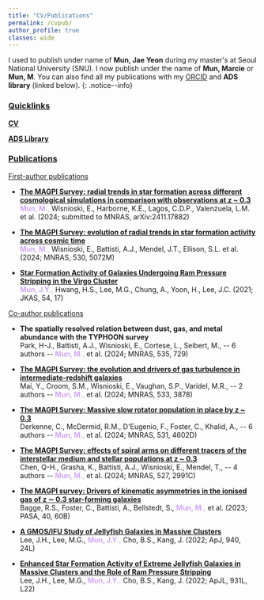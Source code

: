 ```yaml
---
title: "CV/Publications"
permalink: /cvpub/
author_profile: true
classes: wide
---
```


I used to publish under name of **Mun, Jae Yeon** during my master's at Seoul National University (SNU). I now publish under the name of **Mun, Marcie** or **Mun, M**. You can also find all my publications with my <a href="https://orcid.org/0000-0002-3706-9955"> ORCID</a> and **ADS library** (linked below). 
{: .notice--info}

<h3><u>
	Quicklinks
</u> </h3>

[**CV**](/assets/docs/MMun_CV_28Nov2024_webver.pdf)

<a href="https://ui.adsabs.harvard.edu/public-libraries/-HbeVQlwRAShXGAsJbOp5Q"> **ADS Library** </a>

<h3><u>
	Publications
</u> </h3>

<h9><u>
	First-author publications
</u> </h9>

- [**The MAGPI Survey: radial trends in star formation across different cosmological simulations in comparison with observations at z ~ 0.3**](https://ui.adsabs.harvard.edu/abs/2024arXiv241117882M/abstract) <br />
<span style="color:#CFA6F5">**Mun, M.**,</span> Wisnioski, E., Harborne, K.E., Lagos, C.D.P., Valenzuela, L.M. et al. (2024; submitted to MNRAS, arXiv:2411.17882)

- [**The MAGPI Survey: evolution of radial trends in star formation activity across cosmic time**](https://ui.adsabs.harvard.edu/abs/2024MNRAS.530.5072M/abstract) <br />
<span style="color:#CFA6F5">**Mun, M.**,</span> Wisnioski, E., Battisti, A.J., Mendel, J.T., Ellison, S.L. et al. (2024; MNRAS, 530, 5072M) 

- [**Star Formation Activity of Galaxies Undergoing Ram Pressure Stripping in the Virgo Cluster**](https://ui.adsabs.harvard.edu/abs/2021JKAS...54...17M/abstract) <br />
<span style="color:#CFA6F5">**Mun, J.Y.**,</span> Hwang, H.S., Lee, M.G., Chung, A., Yoon, H., Lee, J.C. (2021; JKAS, 54, 17)

<h9><u>
	Co-author publications
</u> </h9>

- **The spatially resolved relation between dust, gas, and metal abundance with the TYPHOON survey** <br />
Park, H-J., Battisti, A.J., Wisnioski, E., Cortese, L., Seibert, M., -- 6 authors -- <span style="color:#CFA6F5">**Mun, M.**,</span> et al. (2024; MNRAS, 535, 729)

- [**The MAGPI Survey: the evolution and drivers of gas turbulence in intermediate-redshift galaxies**](https://ui.adsabs.harvard.edu/abs/2024MNRAS.533.3878M/abstract) <br />
Mai, Y., Croom, S.M., Wisnioski, E., Vaughan, S.P., Varidel, M.R., -- 2 authors -- <span style="color:#CFA6F5">**Mun, M.**,</span> et al. (2024; MNRAS, 533, 3878)

- [**The MAGPI Survey: Massive slow rotator population in place by z ~ 0.3**](https://ui.adsabs.harvard.edu/abs/2024MNRAS.531.4602D/abstract) <br />
Derkenne, C., McDermid, R.M., D'Eugenio, F., Foster, C., Khalid, A., -- 6 authors -- <span style="color:#CFA6F5">**Mun, M.**,</span> et al. (2024; MNRAS, 531, 4602D)

- [**The MAGPI Survey: effects of spiral arms on different tracers of the interstellar medium and stellar populations at z ~ 0.3**](https://ui.adsabs.harvard.edu/abs/2024MNRAS.527.2991C/abstract) <br />
Chen, Q-H., Grasha, K., Battisti, A.J., Wisnioski, E., Mendel, T., -- 4 authors -- <span style="color: #CFA6F5">**Mun, M.**,</span> et al. (2024; MNRAS, 527, 2991C)

- [**The MAGPI survey: Drivers of kinematic asymmetries in the ionised gas of z ∼ 0.3 star-forming galaxies**](https://ui.adsabs.harvard.edu/abs/2023PASA...40...60B/abstract) <br />
Bagge, R.S., Foster, C., Battisti, A., Bellstedt, S., <span style="color:#CFA6F5">**Mun, M.**,</span> et al. (2023; PASA, 40, 60B)

- [**A GMOS/IFU Study of Jellyfish Galaxies in Massive Clusters**](https://ui.adsabs.harvard.edu/abs/2022ApJ...940...24L/abstract) <br />
Lee, J.H., Lee, M.G., <span style="color:#CFA6F5">**Mun, J.Y.**,</span> Cho, B.S., Kang, J. (2022; ApJ, 940, 24L)

- [**Enhanced Star Formation Activity of Extreme Jellyfish Galaxies in Massive Clusters and the Role of Ram Pressure Stripping**](https://ui.adsabs.harvard.edu/abs/2022ApJ...931L..22L/abstract) <br />
Lee, J.H., Lee, M.G., <span style="color:#CFA6F5">**Mun, J.Y.**,</span> Cho, B.S., Kang, J. (2022; ApJL, 931L, L22)
